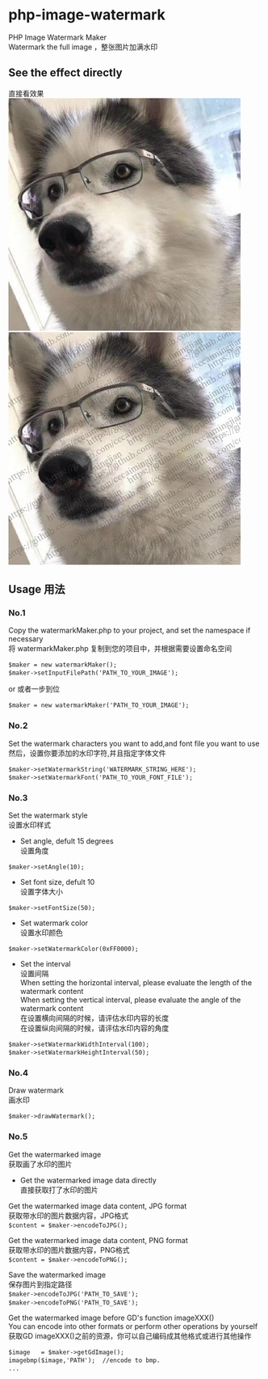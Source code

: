 # php-image-watermark
PHP Image Watermark Maker  
Watermark the full image ，整张图片加满水印  
## See the effect directly
直接看效果  
![alt Before](/demo/original.jpg)  
![alt After](/demo/watermarked.jpg)  

## Usage 用法

### No.1  
Copy the watermarkMaker.php to your project, and set the namespace if necessary  
将 watermarkMaker.php 复制到您的项目中，并根据需要设置命名空间
```
$maker = new watermarkMaker();
$maker->setInputFilePath('PATH_TO_YOUR_IMAGE');
```
or 或者一步到位  
```
$maker = new watermarkMaker('PATH_TO_YOUR_IMAGE');
``` 
### No.2  
Set the watermark characters you want to add,and font file you want to use  
然后，设置你要添加的水印字符,并且指定字体文件
```
$maker->setWatermarkString('WATERMARK_STRING_HERE');
$maker->setWatermarkFont('PATH_TO_YOUR_FONT_FILE');
```
### No.3
Set the watermark style  
设置水印样式  
+ Set angle, defult 15 degrees  
  设置角度  
```
$maker->setAngle(10); 
```  
+ Set font size, defult 10  
  设置字体大小  
``` 
$maker->setFontSize(50); 
```  
+ Set watermark color  
  设置水印颜色  
```
$maker->setWatermarkColor(0xFF0000);
```
+ Set the interval  
  设置间隔  
When setting the horizontal interval, please evaluate the length of the watermark content  
When setting the vertical interval, please evaluate the angle of the watermark content  
在设置横向间隔的时候，请评估水印内容的长度  
在设置纵向间隔的时候，请评估水印内容的角度
```
$maker->setWatermarkWidthInterval(100);
$maker->setWatermarkHeightInterval(50);
```
### No.4
Draw watermark  
画水印
```
$maker->drawWatermark();
```
### No.5
Get the watermarked image  
获取画了水印的图片
+ Get the watermarked image data directly  
  直接获取打了水印的图片

Get the watermarked image data content, JPG format  
获取带水印的图片数据内容，JPG格式  
`$content = $maker->encodeToJPG();`  

Get the watermarked image data content, PNG format  
获取带水印的图片数据内容，PNG格式  
`$content = $maker->encodeToPNG();`

Save the watermarked image  
保存图片到指定路径  
`$maker->encodeToJPG('PATH_TO_SAVE');`  
`$maker->encodeToPNG('PATH_TO_SAVE');`  

Get the watermarked image before GD's function imageXXX()  
You can encode into other formats or perform other operations by yourself  
获取GD imageXXX()之前的资源，你可以自己编码成其他格式或进行其他操作
```
$image   = $maker->getGdImage();
imagebmp($image,'PATH');  //encode to bmp.
...
```

